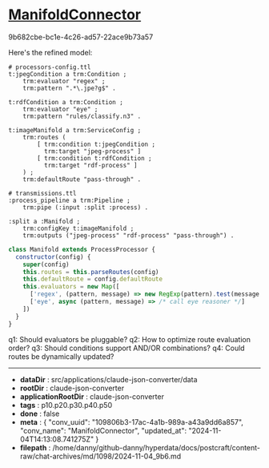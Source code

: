 # [ManifoldConnector](https://claude.ai/chat/109806b3-17ac-4a1b-989a-a43a9dd6a857)

9b682cbe-bc1e-4c26-ad57-22ace9b73a57

 Here's the refined model:

```turtle
# processors-config.ttl
t:jpegCondition a trm:Condition ;
    trm:evaluator "regex" ;
    trm:pattern ".*\.jpe?g$" .

t:rdfCondition a trm:Condition ;
    trm:evaluator "eye" ;
    trm:pattern "rules/classify.n3" .

t:imageManifold a trm:ServiceConfig ;
    trm:routes (
        [ trm:condition t:jpegCondition ;
          trm:target "jpeg-process" ]
        [ trm:condition t:rdfCondition ; 
          trm:target "rdf-process" ]
    ) ;
    trm:defaultRoute "pass-through" .
```

```turtle
# transmissions.ttl
:process_pipeline a trm:Pipeline ;
    trm:pipe (:input :split :process) .

:split a :Manifold ;
    trm:configKey t:imageManifold ;
    trm:outputs ("jpeg-process" "rdf-process" "pass-through") .
```

```javascript
class Manifold extends ProcessProcessor {
  constructor(config) {
    super(config)
    this.routes = this.parseRoutes(config)
    this.defaultRoute = config.defaultRoute
    this.evaluators = new Map([
      ['regex', (pattern, message) => new RegExp(pattern).test(message.path)],
      ['eye', async (pattern, message) => /* call eye reasoner */]
    ])
  }
}
```

q1: Should evaluators be pluggable?
q2: How to optimize route evaluation order?
q3: Should conditions support AND/OR combinations?
q4: Could routes be dynamically updated?

---

* **dataDir** : src/applications/claude-json-converter/data
* **rootDir** : claude-json-converter
* **applicationRootDir** : claude-json-converter
* **tags** : p10.p20.p30.p40.p50
* **done** : false
* **meta** : {
  "conv_uuid": "109806b3-17ac-4a1b-989a-a43a9dd6a857",
  "conv_name": "ManifoldConnector",
  "updated_at": "2024-11-04T14:13:08.741275Z"
}
* **filepath** : /home/danny/github-danny/hyperdata/docs/postcraft/content-raw/chat-archives/md/1098/2024-11-04_9b6.md
